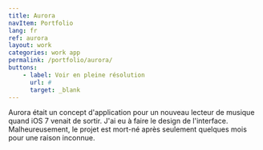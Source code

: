 ```yaml
---
title: Aurora
navItem: Portfolio
lang: fr
ref: aurora
layout: work
categories: work app
permalink: /portfolio/aurora/
buttons:
    - label: Voir en pleine résolution
      url: #
      target: _blank
---
```


Aurora était un concept d'application pour un nouveau lecteur de musique quand iOS 7 venait de sortir. J'ai eu à faire le design de l'interface. Malheureusement, le projet est mort-né après seulement quelques mois pour une raison inconnue.
